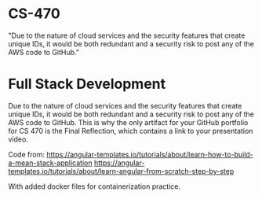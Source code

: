 # CS-470

"Due to the nature of cloud services and the security features that create unique IDs, it would be both redundant and a security risk to post any of the AWS code to GitHub."

# Full Stack Development
Due to the nature of cloud services and the security features that create unique IDs, it would be both redundant and a
security risk to post any of the AWS code to GitHub. This is why the only artifact for your GitHub
portfolio for CS 470 is the Final Reflection, which contains a link to your presentation video.

Code from:
https://angular-templates.io/tutorials/about/learn-how-to-build-a-mean-stack-application
https://angular-templates.io/tutorials/about/learn-angular-from-scratch-step-by-step

With added docker files for containerization practice.
